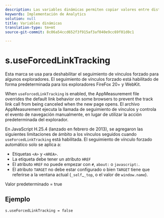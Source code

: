 ```yaml
---
description: Las variables dinámicas permiten copiar valores entre distintas variables sin necesidad de escribir varias veces los valores completos en las solicitudes de imagen del sitio.
keywords: Implementación de Analytics
solution: null
title: Variables dinámicas
translation-type: tm+mt
source-git-commit: 8c06a54ccd652f3f915af3af040e9cc69f01d0c1

---
```



# s.useForcedLinkTracking

Esta marca se usa para deshabilitar el seguimiento de vínculos forzado para algunos exploradores. El seguimiento de vínculos forzado está habilitado de forma predeterminada para los exploradores FireFox 20+ y WebKit.

When `useForcedLinkTracking` is enabled, the AppMeasurement file overrides the default link behavior on some browsers to prevent the track link call from being canceled when the new page opens. El archivo AppMeasurement ejecuta la llamada de seguimiento de vínculos y controla el evento de navegación manualmente, en lugar de utilizar la acción predeterminada del explorador.

En JavaScript H.25.4 (lanzado en febrero de 2013), se agregaron las siguientes limitaciones de ámbito a los vínculos seguidos cuando `useForcedLinkTracking` está habilitada. El seguimiento de vínculo forzado automático solo se aplica a:

* Etiquetas `<A>` y `<AREA>`.
* La etiqueta debe tener un atributo `HREF`
* El atributo `HREF` no puede empezar con `#`, `about:` o `javascript:`.
* El atributo `TARGET` no debe estar configurado o bien `TARGET` tiene que referirse a la ventana actual (`_self`_`_top`, o el valor de `window.name`).

Valor predeterminado = true

## Ejemplo

`s.useForcedLinkTracking = false`

